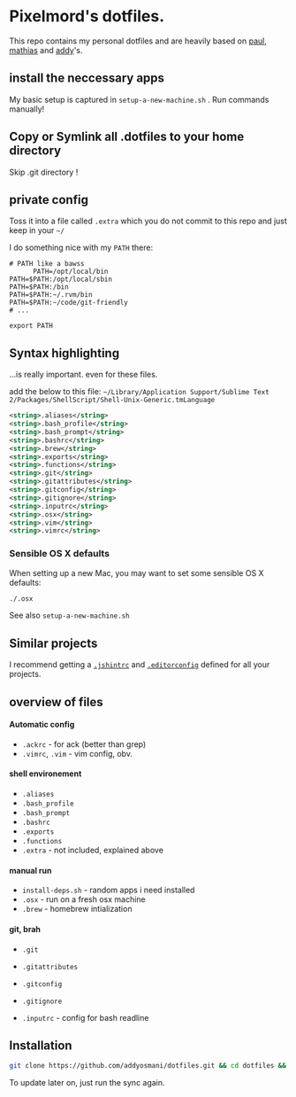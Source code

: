 # Pixelmord's dotfiles.

This repo contains my personal dotfiles and are heavily based on [paul](https://github.com/paulirish/dotfiles/), [mathias](https://github.com/mathiasbynens/dotfiles/) and [addy](http://github.com/addyosmani/dotfiles)'s.

## install the neccessary apps

My basic setup is captured in `setup-a-new-machine.sh` . Run commands manually!

## Copy or Symlink all .dotfiles to your home directory
Skip .git directory !

## private config

Toss it into a file called `.extra` which you do not commit to this repo and just keep in your `~/`

I do something nice with my `PATH` there:

```shell
# PATH like a bawss
      PATH=/opt/local/bin
PATH=$PATH:/opt/local/sbin
PATH=$PATH:/bin
PATH=$PATH:~/.rvm/bin
PATH=$PATH:~/code/git-friendly
# ...

export PATH
```

## Syntax highlighting

…is really important. even for these files.

add the below to this file: `~/Library/Application Support/Sublime Text 2/Packages/ShellScript/Shell-Unix-Generic.tmLanguage`

```xml
<string>.aliases</string>
<string>.bash_profile</string>
<string>.bash_prompt</string>
<string>.bashrc</string>
<string>.brew</string>
<string>.exports</string>
<string>.functions</string>
<string>.git</string>
<string>.gitattributes</string>
<string>.gitconfig</string>
<string>.gitignore</string>
<string>.inputrc</string>
<string>.osx</string>
<string>.vim</string>
<string>.vimrc</string>
```

### Sensible OS X defaults

When setting up a new Mac, you may want to set some sensible OS X defaults:

```bash
./.osx
```
See also `setup-a-new-machine.sh`

## Similar projects

I recommend getting a [`.jshintrc`](https://github.com/jshint/node-jshint/blob/master/.jshintrc) and [`.editorconfig`](http://editorconfig.org/) defined for all your projects.





## overview of files

####  Automatic config
* `.ackrc` - for ack (better than grep)
* `.vimrc`, `.vim` - vim config, obv.

#### shell environement
* `.aliases`
* `.bash_profile`
* `.bash_prompt`
* `.bashrc`
* `.exports`
* `.functions`
* `.extra` - not included, explained above

#### manual run
* `install-deps.sh` - random apps i need installed
* `.osx` - run on a fresh osx machine
* `.brew` - homebrew intialization

#### git, brah
* `.git`
* `.gitattributes`
* `.gitconfig`
* `.gitignore`

* `.inputrc` - config for bash readline


## Installation

```bash
git clone https://github.com/addyosmani/dotfiles.git && cd dotfiles && ./sync.sh
```

To update later on, just run the sync again.
